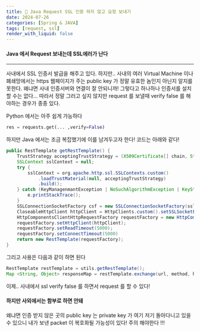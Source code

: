 ```yaml
---
title: 🐥 Java Request SSL 인증 하지 않고 요청 보내기
date: 2024-07-26
categories: [Spring & JAVA]
tags: [request, ssl]
render_with_liquid: false
---
```

#### Java 에서 Request 보내는데 SSL에러가 난다
---
사내에서 SSL 인증서 발급을 해주고 있다. 하지만.. 사내의 여러 Virtual Machine 이나 폐쇄망에서는 https 웹페이지가 주는 public key 가 정말 유효한 놈인지 아닌지 알지를 못한다. 왜냐면 사내 인증서버와 연결이 잘 안되니까! 그렇다고 하나하나 인증서를 설치 할 수는 없다... 따라서 정말 그러고 싶지 않지만 request 를 보낼때 verify false 를 해야하는 경우가 종종 있다.

Python 에서는 아주 쉽게 가능하다
```python
res = requests.get(... ,verify=False)
```

하지만 Java 에서는 조금 복잡했기에 이를 남겨두고자 한다!
코드는 아래와 같다!
```java
public RestTemplate getRestTemplate() {
	TrustStrategy acceptingTrustStrategy = (X509Certificate[] chain, String authType) -> true;
	SSLContext sslContext = null;
	try {
		sslContext = org.apache.http.ssl.SSLContexts.custom()
			.loadTrustMaterial(null, acceptingTrustStrategy)
			.build();
	} catch (KeyManagenmantException | NoSuchAlgorithmException | KeyStoreException e) {
		e.printStackTrace();
	}
	SSLConnectionSocketFactory csf = new SSLConnectionSocketFactory(sslContext, NoopHostnameVerifier.INSTANCE);
	CloseableHttpClient httpClient = HttpClients.custom().setSSLSocketFactory(csf).build();
	HttpComponentsClientHttpRequestFactory requestFactory = new HttpComponentsClientHttpRequestFactory();
	requestFactory.setHttpClient(httpClient);
	requestFactory.setReadTimeout(5000);
	requestFactory.setConnectTimeout(5000)
	return new RestTemplate(requestFactory);
}
```

그리고 사용은 다음과 같이 하면 된다

```java
RestTemplate restTemplate = utils.getRestTemplate();
Map <String, Object> responseMap = restTemplate.exchange(url, method, httpEntity, new ParameterizedTypeReference<Map<String, Object>>() {}).getBody();
```

이제.. 사내에서 ssl verify false 를 하면서 request 를 할 수 있다!

#### 하지만 사외에서는 함부로 하면 안돼
왜냐면 인증 받지 않은 곳의 public key 는 private key 가 여기 저기 돌아다니고 있을 수 있으니 내가 보낸 packet 이 복호화될 가능성이 있다! 주의 해야한다 !!!